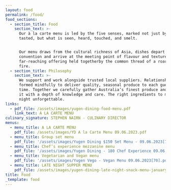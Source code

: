 ```yaml
---
layout: food
permalink: /food/
food_sections:
  - section_title: Food
    section_text: >-
      Our à la carte menu is led by the five senses, marked not just by what is
      tasted, but what is seen, heard, touched, and smelt.


      Our menu draws from the cultural richness of Asia, dishes depart from
      convention and arrive at the meeting point of flavour and texture. A
      far-reaching offering held togetherby the common thread of a roaring open
      fire.
  - section_title: Philosophy
    section_text: >-
      We support and work alongside trusted local suppliers. Relationships
      formed mindfully to deliver quality, seasonal produce to each guest, every
      time. Together we carefully gather Australia’s finest produce and prepare
      it with a depth of knowledge and care. The right ingredients to make a
      night unforgettable.
links:
  - pdf_file: /assets/images/yugen-dining-food-menu.pdf
    link_text: A LA CARTE MENU
culinary_signature: STEPHEN NAIRN - CULINARY DIRECTOR
menus:
  - menu_title: A LA CARTE MENU
    pdf_file: /assets/images/YD A la Carte Menu 09.06.2023.pdf
  - menu_title: Group set menu
    pdf_file: '/assets/images/Yugen Dining $150 Set Menu - 09.06.2023[72].pdf'
  - menu_title: Chef’s experience mezzanine menu
    pdf_file: '/assets/images/Yugen Dining - 180 Chef Experience 09.06.2023[81].pdf'
  - menu_title: Vegetarian and Vegan menu
    pdf_file: '/assets/images/Yugen Vego - Vegan Menu 09.06.2023[70].pdf'
  - menu_title: LATE NIGHT SUPPER MENU
    pdf_file: /assets/images/yugen-dining-late-night-snack-menu-january-2023.pdf
title: Food
_template: food
---
```







